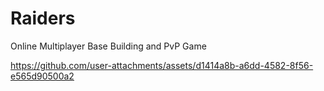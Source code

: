 # Raiders
Online Multiplayer Base Building and PvP Game


https://github.com/user-attachments/assets/d1414a8b-a6dd-4582-8f56-e565d90500a2

